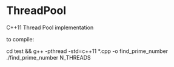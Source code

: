 # ThreadPool
C++11 Thread Pool implementation 

to compile:

cd test && g++ -pthread -std=c++11 *.cpp -o find_prime_number
./find_prime_number N_THREADS

